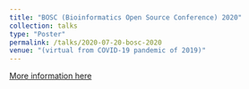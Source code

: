 ```yaml
---
title: "BOSC (Bioinformatics Open Source Conference) 2020"
collection: talks
type: "Poster"
permalink: /talks/2020-07-20-bosc-2020
venue: "(virtual from COVID-19 pandemic of 2019)"
---
```


[More information here](https://doi.org/10.7490/F1000RESEARCH.1118023.1)
